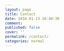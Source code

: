 ```yaml
---
layout: page
title: Contact
date: 2016-01-13 16:40:30
comment:
published: false
cover: ''
permalink: /contact/
categories: normal
---
```

